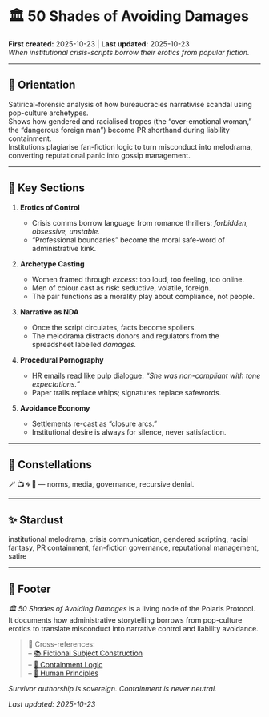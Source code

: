 # 🏛️ 50 Shades of Avoiding Damages  
**First created:** 2025-10-23 | **Last updated:** 2025-10-23  
*When institutional crisis-scripts borrow their erotics from popular fiction.*
<!--Please touch some grass; you've got enough of the stuff.-->
---

## 🧭 Orientation  
Satirical-forensic analysis of how bureaucracies narrativise scandal using pop-culture archetypes.  
Shows how gendered and racialised tropes (the “over-emotional woman,” the “dangerous foreign man”) become PR shorthand during liability containment.  
Institutions plagiarise fan-fiction logic to turn misconduct into melodrama, converting reputational panic into gossip management.

---

## 📑 Key Sections  

1. **Erotics of Control**  
   - Crisis comms borrow language from romance thrillers: *forbidden, obsessive, unstable.*  
   - “Professional boundaries” become the moral safe-word of administrative kink.

2. **Archetype Casting**  
   - Women framed through *excess*: too loud, too feeling, too online.  
   - Men of colour cast as *risk*: seductive, volatile, foreign.  
   - The pair functions as a morality play about compliance, not people.

3. **Narrative as NDA**  
   - Once the script circulates, facts become spoilers.  
   - The melodrama distracts donors and regulators from the spreadsheet labelled *damages.*  

4. **Procedural Pornography**  
   - HR emails read like pulp dialogue: *“She was non-compliant with tone expectations.”*  
   - Paper trails replace whips; signatures replace safewords.  

5. **Avoidance Economy**  
   - Settlements re-cast as “closure arcs.”  
   - Institutional desire is always for silence, never satisfaction.

---

## 🌌 Constellations  
🪄 📺 🌀 🐍 — norms, media, governance, recursive denial.  

---

## ✨ Stardust  
institutional melodrama, crisis communication, gendered scripting, racial fantasy, PR containment, fan-fiction governance, reputational management, satire  

---

## 🏮 Footer  
*🏛️ 50 Shades of Avoiding Damages* is a living node of the Polaris Protocol.  
It documents how administrative storytelling borrows from pop-culture erotics to translate misconduct into narrative control and liability avoidance.  

> 📡 Cross-references:  
> – [📚 Fictional Subject Construction](../../🌀_System_Governance/📚_Narrative_Management/📚_fictional_subject_construction.md)  
> – [💫 Containment Logic](../../🌀_System_Governance/💫_Containment_Logic/README.md)  
> – [🌱 Human Principles](../../🫀_Our_Hearts_Our_Minds/🌱_Human_Principles/README.md)

*Survivor authorship is sovereign. Containment is never neutral.*  

_Last updated: 2025-10-23_
